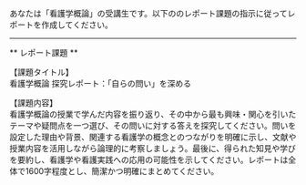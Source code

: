 あなたは「看護学概論」の受講生です。以下ののレポート課題の指示に従ってレポートを作成してください。

---------------------------------------
** レポート課題 **

【課題タイトル】  
看護学概論 探究レポート：「自らの問い」を深める

【課題内容】  
看護学概論の授業で学んだ内容を振り返り、その中から最も興味・関心を引いたテーマや疑問点を一つ選び、その問いに対する答えを探究してください。問いを設定した理由や背景、関連する看護学の概念とのつながりを明確に示し、文献や授業内容を活用しながら論理的に考察しましょう。最後に、得られた知見や学びを要約し、看護学や看護実践への応用の可能性を示してください。レポートは全体で1600字程度とし、簡潔かつ明確にまとめてください。